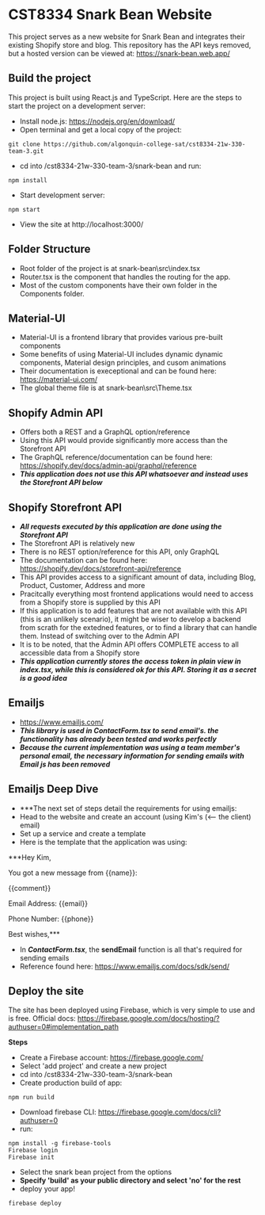 # CST8334 Snark Bean Website
This project serves as a new website for Snark Bean and integrates their existing Shopify store and blog. This repository has the API keys removed, but a hosted version can be viewed at: https://snark-bean.web.app/

## Build the project
This project is built using React.js and TypeScript. Here are the steps to start the project on a development server:
- Install node.js: https://nodejs.org/en/download/
- Open terminal and get a local copy of the project:
```
git clone https://github.com/algonquin-college-sat/cst8334-21w-330-team-3.git
```
- cd into /cst8334-21w-330-team-3/snark-bean and run:
```
npm install
```
- Start development server:
```
npm start
```
- View the site at http://localhost:3000/

## Folder Structure
- Root folder of the project is at snark-bean\src\index.tsx
- Router.tsx is the component that handles the routing for the app.
- Most of the custom components have their own folder in the Components folder.

## Material-UI
- Material-UI is a frontend library that provides various pre-built components
- Some benefits of using Material-UI includes dynamic dynamic components, Material design principles, and cusom animations
- Their documentation is execeptional and can be found here: https://material-ui.com/
- The global theme file is at snark-bean\src\Theme.tsx

## Shopify Admin API
- Offers both a REST and a GraphQL option/reference
- Using this API would provide significantly more access than the Storefront API
- The GraphQL reference/documentation can be found here: https://shopify.dev/docs/admin-api/graphql/reference 
- ***This application does not use this API whatsoever and instead uses the Storefront API below***

## Shopify Storefront API
- ***All requests executed by this application are done using the Storefront API***
- The Storefront API is relatively new
- There is no REST option/reference for this API, only GraphQL
- The documentation can be found here: https://shopify.dev/docs/storefront-api/reference
- This API provides access to a significant amount of data, including Blog, Product, Customer, Address and more
- Pracitcally everything most frontend applications would need to access from a Shopify store is supplied by this API
- If this application is to add features that are not available with this API (this is an unlikely scenario), it might be wiser
to develop a backend from scrath for the extedned features, or to find a library that can handle them. Instead of switching over
to the Admin API
- It is to be noted, that the Admin API offers COMPLETE access to all accessible data from a Shopify store
- ***This application currently stores the access token in plain view in index.tsx, while this is considered ok for this API. Storing it as a secret is a good idea*** 

## Emailjs
- https://www.emailjs.com/
- ***This library is used in ContactForm.tsx to send email's. the functionality has already been tested and works perfectly***
- ***Because the current implementation was using a team member's personal email, the necessary information for sending emails with Email js has been removed***

## Emailjs Deep Dive
- ***The next set of steps detail the requirements for using emailjs:
- Head to the website and create an account (using Kim's (<-- the client) email)
- Set up a service and create a template
- Here is the template that the application was using: 

***Hey Kim,

You got a new message from {{name}}:

{{comment}}

Email Address: {{email}}

Phone Number: {{phone}}



Best wishes,***
- In ***ContactForm.tsx***, the **sendEmail** function is all that's required for sending emails
- Reference found here: https://www.emailjs.com/docs/sdk/send/

## Deploy the site
The site has been deployed using Firebase, which is very simple to use and is free. 
Official docs: https://firebase.google.com/docs/hosting/?authuser=0#implementation_path

**Steps**
- Create a Firebase account: https://firebase.google.com/
- Select 'add project' and create a new project
- cd into /cst8334-21w-330-team-3/snark-bean
- Create production build of app:
```
npm run build
```
- Download firebase CLI: https://firebase.google.com/docs/cli?authuser=0
- run:
```
npm install -g firebase-tools
Firebase login
Firebase init
```
- Select the snark bean project from the options
- **Specify 'build' as your public directory and select 'no' for the rest**
- deploy your app!
```
firebase deploy
```


